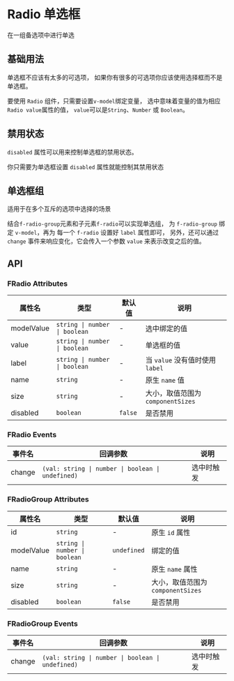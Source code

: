 # Radio 单选框​

在一组备选项中进行单选

## 基础用法​

单选框不应该有太多的可选项， 如果你有很多的可选项你应该使用选择框而不是单选框。

要使用 `Radio` 组件，只需要设置`v-model`绑定变量， 选中意味着变量的值为相应 `Radio value`属性的值， `value`可以是`String`、`Number` 或 `Boolean`。

<demo vue="../example/radio/Basic.vue"/>

## 禁用状态​

`disabled` 属性可以用来控制单选框的禁用状态。

你只需要为单选框设置 `disabled` 属性就能控制其禁用状态

<demo vue="../example/radio/Disabled.vue"/>

## 单选框组​

适用于在多个互斥的选项中选择的场景

结合`f-radio-group`元素和子元素`f-radio`可以实现单选组， 为 `f-radio-group` 绑定 `v-model`，再为 每一个 `f-radio` 设置好 `label` 属性即可， 另外，还可以通过 `change` 事件来响应变化，它会传入一个参数 `value` 来表示改变之后的值。

<demo vue="../example/radio/Group.vue"/>

## API

### FRadio Attributes

| 属性名     | 类型                          | 默认值  | 说明                              |
| ---------- | ----------------------------- | ------- | --------------------------------- |
| modelValue | `string \| number \| boolean` | -       | 选中绑定的值                      |
| value      | `string \| number \| boolean` | -       | 单选框的值                        |
| label      | `string \| number \| boolean` | -       | 当 `value` 没有值时使用 `label`   |
| name       | `string`                      | -       | 原生 `name` 值                    |
| size       | `string`                      | -       | 大小，取值范围为 `componentSizes` |
| disabled   | `boolean`                     | `false` | 是否禁用                          |

### FRadio Events

| 事件名 | 回调参数                                          | 说明       |
| ------ | ------------------------------------------------- | ---------- |
| change | `(val: string \| number \| boolean \| undefined)` | 选中时触发 |

### FRadioGroup Attributes

| 属性名     | 类型                          | 默认值      | 说明                              |
| ---------- | ----------------------------- | ----------- | --------------------------------- |
| id         | `string`                      | -           | 原生 `id` 属性                    |
| modelValue | `string \| number \| boolean` | `undefined` | 绑定的值                          |
| name       | `string`                      | -           | 原生 `name` 属性                  |
| size       | `string`                      | -           | 大小，取值范围为 `componentSizes` |
| disabled   | `boolean`                     | `false`     | 是否禁用                          |

### FRadioGroup Events

| 事件名 | 回调参数                                          | 说明       |
| ------ | ------------------------------------------------- | ---------- |
| change | `(val: string \| number \| boolean \| undefined)` | 选中时触发 |
